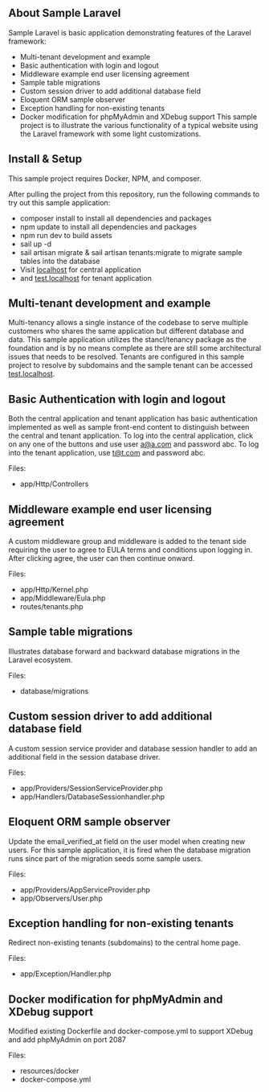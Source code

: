 ## About Sample Laravel

Sample Laravel is basic application demonstrating features of the Laravel 
 framework:

- Multi-tenant development and example
- Basic authentication with login and logout
- Middleware example end user licensing agreement
- Sample table migrations
- Custom session driver to add additional database field
- Eloquent ORM sample observer
- Exception handling for non-existing tenants
- Docker modification for phpMyAdmin and XDebug support
This sample project is to illustrate the various functionality of a typical website using the Laravel 
framework with some light customizations.

## Install & Setup

This sample project requires Docker, NPM, and composer.

After pulling the project from this repository, run the following commands to try out this 
sample application:

- composer install to install all dependencies and packages
- npm update to install all dependencies and packages
- npm run dev to build assets
- sail up -d
- sail artisan migrate & sail artisan tenants:migrate to migrate sample tables into the database
- Visit [localhost](http://localhost) for central application
- and [test.localhost](http://test.localhost) for tenant application

## Multi-tenant development and example

Multi-tenancy allows a single instance of the codebase to serve multiple customers 
who shares the same application but different database and data.  This sample
application utilizes the stancl/tenancy package as the foundation and is by no means complete as there are still some 
architectural issues that needs to be resolved.  Tenants are configured in this sample project to resolve by subdomains and the sample tenant can be accessed [test.localhost](http://test.localhost).

## Basic Authentication with login and logout

Both the central application and tenant application has basic authentication implemented as well as sample front-end content 
to distinguish between the central and tenant application.
To log into the central application, click on any one  of the buttons and use user a@a.com and password abc.  To log into the tenant application, use t@t.com and 
password abc.

Files:
- app/Http/Controllers

## Middleware example end user licensing agreement

A custom middleware group and middleware is added to the tenant side requiring the user to agree to 
EULA terms and conditions upon logging in.  After clicking agree, the user can
 then continue onward.
 
Files: 
-  app/Http/Kernel.php
-  app/Middleware/Eula.php
-  routes/tenants.php
 
## Sample table migrations

Illustrates database forward and backward database migrations in the Laravel ecosystem.

Files:
-  database/migrations

## Custom session driver to add additional database field

A custom session service provider and database session handler to add an 
additional field in the session database driver.

Files:
-  app/Providers/SessionServiceProvider.php
-  app/Handlers/DatabaseSessionhandler.php

## Eloquent ORM sample observer

Update the email_verified_at field on the user model when creating new users.
 For this sample application, it is fired when the database migration runs since 
 part of the migration seeds some sample users.
 
Files:
-  app/Providers/AppServiceProvider.php
-  app/Observers/User.php

## Exception handling for non-existing tenants

Redirect non-existing tenants (subdomains) to the central home page.

Files:
-  app/Exception/Handler.php

## Docker modification for phpMyAdmin and XDebug support

Modified existing Dockerfile and docker-compose.yml to support XDebug and add phpMyAdmin on port 2087

Files:
-  resources/docker
-  docker-compose.yml